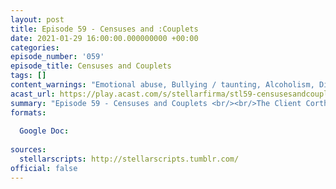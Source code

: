 ```yaml
---
layout: post
title: Episode 59 - Censuses and :Couplets
date: 2021-01-29 16:00:00.000000000 +00:00
categories: 
episode_number: '059'
episode_title: Censuses and Couplets
tags: []
content_warnings: "Emotional abuse, Bullying / taunting, Alcoholism, Discussions of: arson & burns, Mentions of: childhood trauma, death & mass mortality, explosions, suggested animal death, self-harm & needles, self-recrimination"
acast_url: https://play.acast.com/s/stellarfirma/stl59-censusesandcouplets
summary: "Episode 59 - Censuses and Couplets <br/><br/>The Client Corthinos the Perplexed of the Placaters of Planetary Puzzles is requesting assistance due to the increasingly puzzling planets created by Stellar Firma Ltd. making it impossible to placate their deeply confused owners. <br/><br/>Management Consultants’ advice: deploy the Puzzlemaster, bake the active yeast, eat the chard, designatory japes, bring the knowledge bus pass, PUZZLEDOG!, pack your jorts, embarrass your way to success, hide things in hair, eat the pretzel of death."
formats:
  
  Google Doc: 
  
sources:
  stellarscripts: http://stellarscripts.tumblr.com/
official: false
---
```


